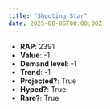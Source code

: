 ```yaml
---
title: "Shooting Star"
date: 2025-08-06T00:00:00Z
---
```

- **RAP**: 2391
- **Value**: -1
- **Demand level**: -1
- **Trend**: -1
- **Projected?**: True
- **Hyped?**: True
- **Rare?**: True
